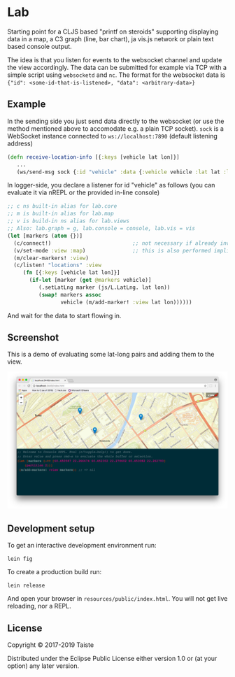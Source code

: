 # Lab

Starting point for a CLJS based "printf on steroids" supporting displaying data in a map, a C3 graph (line, bar
chart), ja vis.js network or plain text based console output.

The idea is that you listen for events to the websocket channel and update the view accordingly. The data can be
submitted for example via TCP with a simple script using `websocketd` and `nc`. The format for the websocket data is
`{"id": <some-id-that-is-listened>, "data": <arbitrary-data>}`

## Example

In the sending side you just send data directly to the websocket (or use the method
mentioned above to accomodate e.g. a plain TCP socket). `sock` is a WebSocket instance
connected to `ws://localhost:7890` (default listening address)

```clojure
(defn receive-location-info [{:keys [vehicle lat lon]}]
   ...
   (ws/send-msg sock {:id "vehicle" :data {:vehicle vehicle :lat lat :lon lon}))
```

In logger-side, you declare a listener for id "vehicle"  as follows (you can evaluate it
via nREPL or the provided in-line console)

```clojure
;; c ns built-in alias for lab.core
;; m is built-in alias for lab.map
;; v is build-in ns alias for lab.views
;; Also: lab.graph = g, lab.console = console, lab.vis = vis
(let [markers (atom {})]
  (c/connect!)                          ;; not necessary if already invoked in the session
  (v/set-mode :view :map)               ;; this is also performed implicitly by the map operations
  (m/clear-markers! :view)
  (c/listen! "locations" :view
     (fn [{:keys [vehicle lat lon]}]
       (if-let [marker (get @markers vehicle)]
          (.setLatLng marker (js/L.LatLng. lat lon))
          (swap! markers assoc
                 vehicle (m/add-marker! :view lat lon))))))
```

And wait for the data to start flowing in.

## Screenshot

This is a demo of evaluating some lat-long pairs and adding them to the view.

![Screenshot](screenshot.png)

## Development setup

To get an interactive development environment run:

    lein fig

To create a production build run:

    lein release

And open your browser in `resources/public/index.html`. You will not
get live reloading, nor a REPL.

## License

Copyright © 2017-2019 Taiste

Distributed under the Eclipse Public License either version 1.0 or (at your option) any later version.
